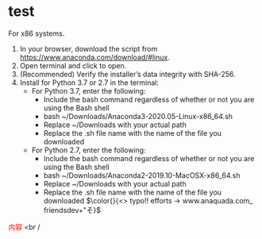 # test

For x86 systems.
1. In your browser, download the script from https://www.anaconda.com/download/#linux.
2. Open terminal and click to open.
3. (Recommended) Verify the installer’s data integrity with SHA-256.
4. Install for Python 3.7 or 2.7 in the terminal:
   - For Python 3.7, enter the following:
     - Include the bash command regardless of whether or not you are using the Bash shell
     - bash ~/Downloads/Anaconda3-2020.05-Linux-x86_64.sh
     - Replace ~/Downloads with your actual path
     - Replace the .sh file name with the name of the file you downloaded
   - For Python 2.7, enter the following:
     - Include the bash command regardless of whether or not you are using the Bash shell
     - bash ~/Downloads/Anaconda2-2019.10-MacOSX-x86_64.sh
     - Replace ~/Downloads with your actual path
     - Replace the .sh file name with the name of the file you downloaded
$\color{}{<> typo!! efforts -> www.anaquada.com_ friendsdev+"そ}$ 

<font color= "##FF0000"> 内容</font> <br /
